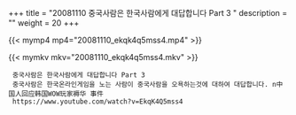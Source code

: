 +++
title = "20081110  중국사람은 한국사람에게 대답합니다 Part 3 "
description = ""
weight = 20
+++

{{< mymp4 mp4="20081110_ekqk4q5mss4.mp4" >}}

{{< mymkv mkv="20081110_ekqk4q5mss4.mkv" >}}

     중국사람은 한국사람에게 대답합니다 Part 3 
     중국사람은 한국온라인게임을 노는 사람이 중국사람을 오욕하는것에 대하여 대답합니다. n中国人回应韩国WOW玩家褥华 事件 
     https://www.youtube.com/watch?v=EkqK4Q5mss4 
